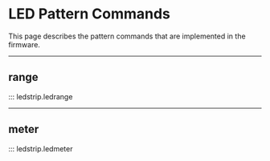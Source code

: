 # LED Pattern Commands

This page describes the pattern commands that are implemented in the firmware.

*****

## range

::: ledstrip.ledrange

*****

## meter

::: ledstrip.ledmeter
